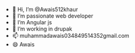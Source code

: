 - 👋 Hi, I’m @Awais512khaur
- 👀 I’m passionate web developer
- 🌱 I’m Angular js
- 💞️ I’m working in drupak
- 📫 muhammadawais034849514352gmail.com
- 😄 Awais
<!---
Awais512khaur/Awais512khaur is a ✨ special ✨ repository because its `README.md` (this file) appears on your GitHub profile.
You can click the Preview link to take a look at your changes.
--->
